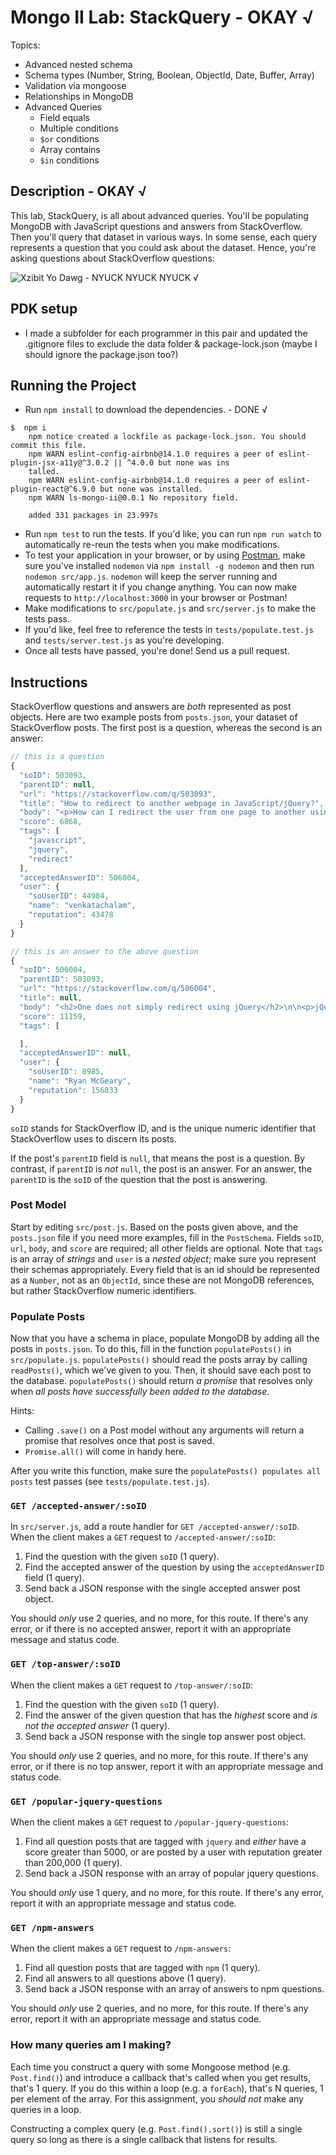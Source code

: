 # Mongo II Lab: StackQuery - OKAY √
Topics:
  * Advanced nested schema
  * Schema types (Number, String, Boolean, ObjectId, Date, Buffer, Array)
  * Validation via mongoose
  * Relationships in MongoDB
  * Advanced Queries
    * Field equals
    * Multiple conditions
    * `$or` conditions
    * Array contains
    * `$in` conditions

## Description - OKAY √
This lab, StackQuery, is all about advanced queries. You'll be populating
MongoDB with JavaScript questions and answers from StackOverflow. Then you'll
query that dataset in various ways. In some sense, each query represents
a question that you could ask about the dataset. Hence, you're asking questions
about StackOverflow questions:

![Xzibit Yo Dawg](questions.jpg) - NYUCK NYUCK NYUCK √

## PDK setup
- I made a subfolder for each programmer in this pair and updated the .gitignore files to exclude the data folder & package-lock.json (maybe I should ignore the package.json too?)

## Running the Project
- Run `npm install` to download the dependencies. - DONE √
```console
$  npm i
    npm notice created a lockfile as package-lock.json. You should commit this file.
    npm WARN eslint-config-airbnb@14.1.0 requires a peer of eslint-plugin-jsx-a11y@^3.0.2 || ^4.0.0 but none was ins
    talled.
    npm WARN eslint-config-airbnb@14.1.0 requires a peer of eslint-plugin-react@^6.9.0 but none was installed.
    npm WARN ls-mongo-ii@0.0.1 No repository field.

    added 331 packages in 23.997s
```

- Run `npm test` to run the tests. If you'd like, you can run `npm run watch`
  to automatically re-reun the tests when you make modifications.
- To test your application in your browser, or by using
  [Postman](https://www.getpostman.com/), make sure you've installed `nodemon`
  via `npm install -g nodemon` and then run `nodemon src/app.js`. `nodemon` will
  keep the server running and automatically restart it if you change anything.
  You can now make requests to `http://localhost:3000` in your browser or
  Postman!
- Make modifications to `src/populate.js` and `src/server.js` to make the tests
  pass.
- If you'd like, feel free to reference the tests in `tests/populate.test.js`
  and `tests/server.test.js` as you're developing.
- Once all tests have passed, you're done! Send us a pull request.

## Instructions
StackOverflow questions and answers are *both* represented as post objects. Here
are two example posts from `posts.json`, your dataset of StackOverflow posts.
The first post is a question, whereas the second is an answer:

```js
// this is a question
{
  "soID": 503093,
  "parentID": null,
  "url": "https://stackoverflow.com/q/503093",
  "title": "How to redirect to another webpage in JavaScript/jQuery?",
  "body": "<p>How can I redirect the user from one page to another using JavaScript or jQuery?</p>\n",
  "score": 6868,
  "tags": [
    "javascript",
    "jquery",
    "redirect"
  ],
  "acceptedAnswerID": 506004,
  "user": {
    "soUserID": 44984,
    "name": "venkatachalam",
    "reputation": 43478
  }
}

// this is an answer to the above question
{
  "soID": 506004,
  "parentID": 503093,
  "url": "https://stackoverflow.com/q/506004",
  "title": null,
  "body": "<h2>One does not simply redirect using jQuery</h2>\n\n<p>jQuery is not necessary, and <strong><code>window.location.replace(...)</code></strong> will best simulate an HTTP redirect.  </p>\n\n<p><code>window.location.replace(...)</code> is better than using <code>window.location.href</code>, because <code>replace()</code> does not keep the originating page in the session history, meaning the user won't get stuck in a never-ending back-button fiasco.</p>\n\n<blockquote>\n  <p>If you want to simulate someone clicking on a link, use\n  <strong><code>location.href</code></strong></p>\n  \n  <p>If you want to simulate an HTTP redirect, use <strong><code>location.replace</code></strong></p>\n</blockquote>\n\n<p><strong>For example:</strong></p>\n\n<pre><code>// similar behavior as an HTTP redirect\nwindow.location.replace(\"http://stackoverflow.com\");\n\n// similar behavior as clicking on a link\nwindow.location.href = \"http://stackoverflow.com\";\n</code></pre>\n",
  "score": 11159,
  "tags": [

  ],
  "acceptedAnswerID": null,
  "user": {
    "soUserID": 8985,
    "name": "Ryan McGeary",
    "reputation": 156833
  }
}
```

`soID` stands for StackOverflow ID, and is the unique numeric identifier that
StackOverflow uses to discern its posts.

If the post's `parentID` field is `null`, that means the post is a question. By
contrast, if `parentID` is *not* `null`, the post is an answer. For an answer,
the `parentID` is the `soID` of the question that the post is answering.

### Post Model
Start by editing `src/post.js`. Based on the posts given above, and the
`posts.json` file if you need more examples, fill in the `PostSchema`. Fields
`soID`, `url`, `body`, and `score` are required; all other fields are optional.
Note that `tags` is an array of *strings* and `user` is a *nested object*; make
sure you represent their schemas appropriately. Every field that is an id should
be represented as a `Number`, not as an `ObjectId`, since these are not MongoDB
references, but rather StackOverflow numeric identifiers.

### Populate Posts
Now that you have a schema in place, populate MongoDB by adding all the posts in
`posts.json`. To do this, fill in the function `populatePosts()` in
`src/populate.js`. `populatePosts()` should read the posts array by calling
`readPosts()`, which we've given to you. Then, it should save each post to the
database. `populatePosts()` should return *a promise* that resolves only when
*all posts have successfully been added to the database*.

Hints:
- Calling `.save()` on a Post model without any arguments will return a promise
  that resolves once that post is saved.
- `Promise.all()` will come in handy here.

After you write this function, make sure the `populatePosts() populates all
posts` test passes (see `tests/populate.test.js`).

### `GET /accepted-answer/:soID`
In `src/server.js`, add a route handler for `GET /accepted-answer/:soID`. When
the client makes a `GET` request to `/accepted-answer/:soID`:

1. Find the question with the given `soID` (1 query).
2. Find the accepted answer of the question by using the `acceptedAnswerID`
   field (1 query).
3. Send back a JSON response with the single accepted answer post object.

You should *only* use 2 queries, and no more, for this route. If there's any
error, or if there is no accepted answer, report it with an appropriate message
and status code.

### `GET /top-answer/:soID`
When the client makes a `GET` request to `/top-answer/:soID`:

1. Find the question with the given `soID` (1 query).
2. Find the answer of the given question that has the *highest* score and *is
   not the accepted answer* (1 query).
3. Send back a JSON response with the single top answer post object.

You should *only* use 2 queries, and no more, for this route. If there's any
error, or if there is no top answer, report it with an appropriate message
and status code.

### `GET /popular-jquery-questions`
When the client makes a `GET` request to `/popular-jquery-questions`:

1. Find all question posts that are tagged with `jquery` and *either* have
   a score greater than 5000, or are posted by a user with reputation greater
   than 200,000 (1 query).
2. Send back a JSON response with an array of popular jquery questions.

You should *only* use 1 query, and no more, for this route. If there's any
error, report it with an appropriate message and status code.

### `GET /npm-answers`
When the client makes a `GET` request to `/npm-answers`:

1. Find all question posts that are tagged with `npm` (1 query).
2. Find all answers to all questions above (1 query).
3. Send back a JSON response with an array of answers to npm questions.

You should *only* use 2 queries, and no more, for this route. If there's any
error, report it with an appropriate message and status code.

### How many queries am I making?
Each time you construct a query with some Mongoose method (e.g. `Post.find()`)
and introduce a callback that's called when you get results, that's 1 query.  If
you do this within a loop (e.g. a `forEach`), that's N queries, 1 per element of
the array. For this assignment, you *should not* make any queries in a loop.

Constructing a complex query (e.g. `Post.find().sort()`) is still a single query
so long as there is a single callback that listens for results.
